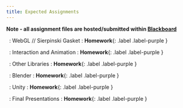 ```yaml
---
title: Expected Assignments
---
```


**Note - all assignment files are hosted/submitted within [Blackboard](https://lms.gvsu.edu)**

&nbsp;
: WebGL // Sierpinski Gasket
  : **Homework**{: .label .label-purple } 

&nbsp;
: Interaction and Animation
  : **Homework**{: .label .label-purple } 

&nbsp;
: Other Libraries
  : **Homework**{: .label .label-purple }

&nbsp;
: Blender
  : **Homework**{: .label .label-purple }

&nbsp;
: Unity
  : **Homework**{: .label .label-purple }

&nbsp;
: Final Presentations 
  : **Homework**{: .label .label-purple }